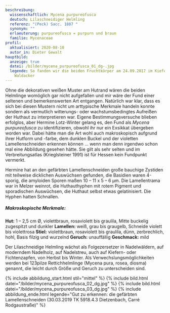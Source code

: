 ```yaml
---
beschreibung:
  wissenschaftlich: Mycena purpureofusca
  deutsch: Lilaschneidiger Helmling
  referenz: "(Peck) Sacc. 1887 "
  synonym: ""
  erlaeuterung: purpureofusca = purpurn und braun
  familie: Mycenaceae
profil:
  aktualisiert: 2020-08-10
  autor_in: Dieter Gewalt
hauptbild:
  anzeige: true
  datei: /bilder/mycena_purpureofusca_01_dg-.jpg
  legende: So fanden wir die beiden Fruchtkörper am 24.09.2017 im Kiefernwald bei
    Waldacker
---
```

Ohne die dekorativen weißen Muster am Hutrand wären die beiden Helmlinge womöglich gar nicht aufgefallen und mir wäre der Fund einer seltenen und bemerkenswerten Art entgangen. Natürlich war klar, dass es sich bei diesen Mustern nicht um arttypische Merkmale handeln konnte sondern als vermutlich witterungs- oder wachstumsbedingtes Aufreißen der Huthaut zu interpretieren war. Eigene Bestimmungsversuche blieben erfolglos, aber Hermine Lotz-Winter gelang es, den Fund als *Mycena purpureofusca* zu identifizieren, obwohl ihr nur ein Exsikkat übergeben worden war. Dabei hätte man die Art wohl auch makroskopisch aufgrund ihrer Hutform und -farbe, dem dunklen Buckel und der violetten Lamellenschneiden erkennen können … wenn man denn irgendwo schon mal eine Abbildung gesehen hätte. Sie gilt als sehr selten und im Verbreitungsatlas (Krieglsteiner 1991) ist für Hessen kein Fundpunkt vermerkt.

Hermine hat an den gefärbten Lamellenschneiden große bauchige Zystiden mit teilweise dicklichen Auswüchsen gefunden, die Basidien waren 4-sporig, die amyloiden Sporen maßen 10 – 11 x 5 – 6 µm. Die Lamellentrama war in Melzer weinrot, die Huthauthyphen mit rotem Pigment und sporadischen Auswüchsen, die Huthaut selbst etwas gelatinisiert. Die Hyphen hatten Schnallen.

##### Makroskopische Merkmale:

**Hut:** 1 – 2,5 cm Ø, violettbraun, rosaviolett bis graulila, Mitte buckelig zugespitzt und dunkler
**Lamellen:** weiß, grau bis graugelb, Schneide violett bis violettrosa
**Stiel:** violettbraun, rosaviolett bis graulila, dünn, zerbrechlich, hohl, Basis filzig und wurzelnd
**Geruch:** unauffällig
**Geschmack:** mild

Der Lilaschneidige Helmling wächst als Folgezersetzer in Nadelwäldern, auf moderndem Nadelholz, auf Nadelstreu, auch auf Kiefern- oder Fichtenzapfen, von Herbst bis Winter. Als Verwechslungsmöglichkeiten werden bei 123pilze Rettichhelmlinge (Mycena pura, rosea, diosma) genannt, die leicht durch Größe und Geruch zu unterscheiden sind.

{% include abbildung_start.html stil="mittel" %}
{% include bild.html datei="/bilder/mycena_purpureofusca_02_dg.jpg" %}
{% include bild.html datei="/bilder/mycena_purpureofusca_03_dg.jpg" %}
{% include abbildung_ende.html legende="Gut zu erkennen: die gefärbten Lamellenschneiden (30.03.2019 TK 5918.4.3 Dietzenbach, Carré Rodgaustraße)" %}